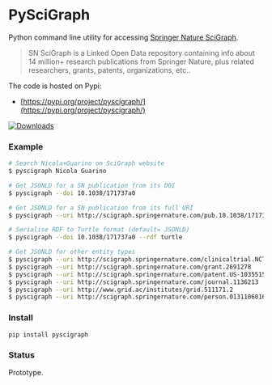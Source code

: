 # PySciGraph

Python command line utility for accessing [Springer Nature SciGraph](https://scigraph.springernature.com).

> SN SciGraph is a Linked Open Data repository containing info about 14 million+ research publications from Springer Nature, plus related researchers, grants, patents, organizations, etc..

The code is hosted on Pypi:

- [https://pypi.org/project/pyscigraph/](https://pypi.org/project/pyscigraph/)

[![Downloads](https://pepy.tech/badge/pyscigraph)](https://pepy.tech/project/pyscigraph)

### Example

```bash
# Search Nicola+Guarino on SciGraph website
$ pyscigraph Nicola Guarino

# Get JSONLD for a SN publication from its DOI
$ pyscigraph --doi 10.1038/171737a0 

# Get JSONLD for a SN publication from its full URI
$ pyscigraph --uri http://scigraph.springernature.com/pub.10.1038/171737a0

# Serialise RDF to Turtle format (default= JSONLD)
$ pyscigraph --doi 10.1038/171737a0 --rdf turtle

# Get JSONLD for other entity types
$ pyscigraph --uri http://scigraph.springernature.com/clinicaltrial.NCT05060562
$ pyscigraph --uri http://scigraph.springernature.com/grant.2691278
$ pyscigraph --uri http://scigraph.springernature.com/patent.US-10355159-B2
$ pyscigraph --uri http://scigraph.springernature.com/journal.1136213
$ pyscigraph --uri http://www.grid.ac/institutes/grid.511171.2
$ pyscigraph --uri http://scigraph.springernature.com/person.01311060163.26

```

### Install

```
pip install pyscigraph
```


### Status

Prototype. 